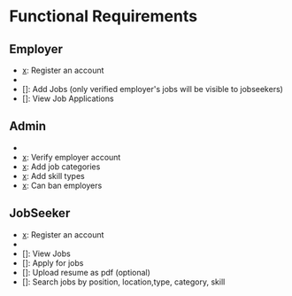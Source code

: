 # Functional Requirements

## Employer

- [x]: Register an account
- [x]: Login
- []: Add Jobs (only verified employer's jobs will be visible to jobseekers)
- []: View Job Applications

## Admin

- [x]: Login
- [x]: Verify employer account
- [x]: Add job categories
- [x]: Add skill types
- [x]: Can ban employers

## JobSeeker

- [x]: Register an account
- [x]: Login
- []: View Jobs
- []: Apply for jobs
- []: Upload resume as pdf (optional)
- []: Search jobs by position, location,type, category, skill
